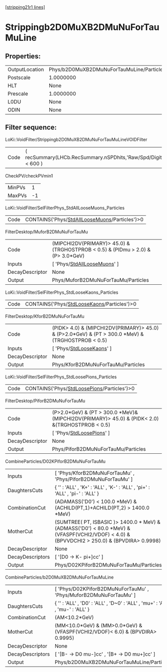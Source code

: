 [[stripping21r1 lines]](./stripping21r1-index)

# Strippingb2D0MuXB2DMuNuForTauMuLine

## Properties:

|                |                                           |
|----------------|-------------------------------------------|
| OutputLocation | Phys/b2D0MuXB2DMuNuForTauMuLine/Particles |
| Postscale      | 1.0000000                                 |
| HLT            | None                                      |
| Prescale       | 1.0000000                                 |
| L0DU           | None                                      |
| ODIN           | None                                      |

## Filter sequence:

LoKi::VoidFilter/Strippingb2D0MuXB2DMuNuForTauMuLineVOIDFilter

|      |                                                                  |
|------|------------------------------------------------------------------|
| Code | ( recSummary(LHCb.RecSummary.nSPDhits,'Raw/Spd/Digits') \< 600 ) |

CheckPV/checkPVmin1

|        |     |
|--------|-----|
| MinPVs | 1   |
| MaxPVs | -1  |

LoKi::VoidFilter/SelFilterPhys_StdAllLooseMuons_Particles

|      |                                                                                                    |
|------|----------------------------------------------------------------------------------------------------|
| Code | CONTAINS('Phys/[StdAllLooseMuons](./stripping21r1-commonparticles-stdallloosemuons)/Particles')\>0 |

FilterDesktop/MuforB2DMuNuForTauMu

|                 |                                                                                     |
|-----------------|-------------------------------------------------------------------------------------|
| Code            | (MIPCHI2DV(PRIMARY)\> 45.0) &(TRGHOSTPROB \< 0.5) & (PIDmu \> 2.0) & (P\> 3.0\*GeV) |
| Inputs          | [ 'Phys/[StdAllLooseMuons](./stripping21r1-commonparticles-stdallloosemuons)' ]   |
| DecayDescriptor | None                                                                                |
| Output          | Phys/MuforB2DMuNuForTauMu/Particles                                                 |

LoKi::VoidFilter/SelFilterPhys_StdLooseKaons_Particles

|      |                                                                                              |
|------|----------------------------------------------------------------------------------------------|
| Code | CONTAINS('Phys/[StdLooseKaons](./stripping21r1-commonparticles-stdloosekaons)/Particles')\>0 |

FilterDesktop/KforB2DMuNuForTauMu

|                 |                                                                                                         |
|-----------------|---------------------------------------------------------------------------------------------------------|
| Code            | (PIDK\> 4.0) & (MIPCHI2DV(PRIMARY)\> 45.0) & (P\>2.0\*GeV) & (PT \> 300.0 \*MeV) & (TRGHOSTPROB \< 0.5) |
| Inputs          | [ 'Phys/[StdLooseKaons](./stripping21r1-commonparticles-stdloosekaons)' ]                             |
| DecayDescriptor | None                                                                                                    |
| Output          | Phys/KforB2DMuNuForTauMu/Particles                                                                      |

LoKi::VoidFilter/SelFilterPhys_StdLoosePions_Particles

|      |                                                                                              |
|------|----------------------------------------------------------------------------------------------|
| Code | CONTAINS('Phys/[StdLoosePions](./stripping21r1-commonparticles-stdloosepions)/Particles')\>0 |

FilterDesktop/PiforB2DMuNuForTauMu

|                 |                                                                                                       |
|-----------------|-------------------------------------------------------------------------------------------------------|
| Code            | (P\>2.0\*GeV) & (PT \> 300.0 \*MeV)& (MIPCHI2DV(PRIMARY)\> 45.0) & (PIDK\< 2.0) &(TRGHOSTPROB \< 0.5) |
| Inputs          | [ 'Phys/[StdLoosePions](./stripping21r1-commonparticles-stdloosepions)' ]                           |
| DecayDescriptor | None                                                                                                  |
| Output          | Phys/PiforB2DMuNuForTauMu/Particles                                                                   |

CombineParticles/D02KPiforB2DMuNuForTauMu

|                  |                                                                                                                                                  |
|------------------|--------------------------------------------------------------------------------------------------------------------------------------------------|
| Inputs           | [ 'Phys/KforB2DMuNuForTauMu' , 'Phys/PiforB2DMuNuForTauMu' ]                                                                                   |
| DaughtersCuts    | { '' : 'ALL' , 'K+' : 'ALL' , 'K-' : 'ALL' , 'pi+' : 'ALL' , 'pi-' : 'ALL' }                                                                     |
| CombinationCut   | (ADAMASS('D0') \< 100.0 \*MeV) & (ACHILD(PT,1)+ACHILD(PT,2) \> 1400.0 \*MeV)                                                                     |
| MotherCut        | (SUMTREE( PT, ISBASIC )\> 1400.0 \* MeV) &(ADMASS('D0') \< 80.0 \*MeV) & (VFASPF(VCHI2/VDOF) \< 4.0) & (BPVVDCHI2 \> 250.0) & (BPVDIRA\> 0.9998) |
| DecayDescriptor  | None                                                                                                                                             |
| DecayDescriptors | [ '[D0 -\> K- pi+]cc' ]                                                                                                                      |
| Output           | Phys/D02KPiforB2DMuNuForTauMu/Particles                                                                                                          |

CombineParticles/b2D0MuXB2DMuNuForTauMuLine

|                  |                                                                                    |
|------------------|------------------------------------------------------------------------------------|
| Inputs           | [ 'Phys/D02KPiforB2DMuNuForTauMu' , 'Phys/MuforB2DMuNuForTauMu' ]                |
| DaughtersCuts    | { '' : 'ALL' , 'D0' : 'ALL' , 'D~0' : 'ALL' , 'mu+' : 'ALL' , 'mu-' : 'ALL' }      |
| CombinationCut   | (AM\<10.2\*GeV)                                                                    |
| MotherCut        | (MM\<10.0\*GeV) & (MM\>0.0\*GeV) & (VFASPF(VCHI2/VDOF)\< 6.0) & (BPVDIRA\> 0.9995) |
| DecayDescriptor  | None                                                                               |
| DecayDescriptors | [ '[B- -\> D0 mu-]cc' , '[B+ -\> D0 mu+]cc' ]                                |
| Output           | Phys/b2D0MuXB2DMuNuForTauMuLine/Particles                                          |
